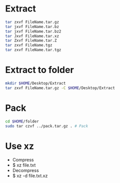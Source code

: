 Extract
=====
```sh
tar zxvf FileName.tar.gz
tar jxvf FileName.tar.bz
tar jxvf FileName.tar.bz2
tar Jxvf FileName.tar.xz
tar Zxvf FileName.tar.Z
tar zxvf FileName.tgz
tar zxvf FileName.tar.tgz
```

Extract to folder
=====
```sh
mkdir $HOME/Desktop/Extract
tar zxvf FileName.tar.gz -C $HOME/Desktop/Extract
```

Pack
=====
```sh
cd $HOME/folder
sudo tar czvf ../pack.tar.gz . # Pack
```

Use xz
=====
* Compress
* $ xz file.txt
* Decompress
* $ xz -d file.txt.xz
